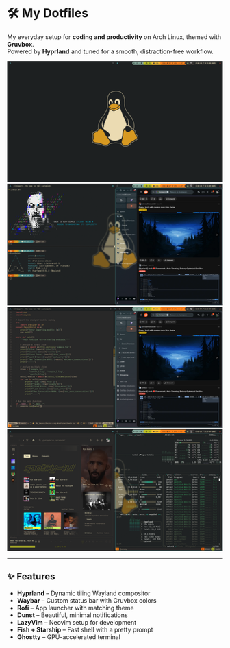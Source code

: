 # 🛠️ My Dotfiles

My everyday setup for **coding and productivity** on Arch Linux, themed with **Gruvbox**.  
Powered by **Hyprland** and tuned for a smooth, distraction-free workflow.


![desktop](/assets/asset_2.png)
![apps](/assets/asset_1.png)
![apps](/assets/asset_4.png)
![terminal](/assets/asset_3.png)


---

## ✨ Features

- **Hyprland** – Dynamic tiling Wayland compositor  
- **Waybar** – Custom status bar with Gruvbox colors  
- **Rofi** – App launcher with matching theme  
- **Dunst** – Beautiful, minimal notifications  
- **LazyVim** – Neovim setup for development  
- **Fish + Starship** – Fast shell with a pretty prompt  
- **Ghostty** – GPU-accelerated terminal  

